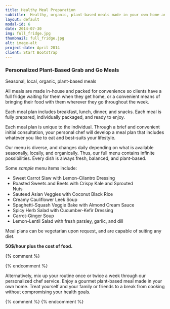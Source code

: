 ```yaml
---
title: Healthy Meal Preparation
subtitle:  Healthy, organic, plant-based meals made in your own home and catered to your personal taste
layout: default
modal-id: 6
date: 2014-07-30
img: full_fridge.jpg
thumbnail: full_fridge.jpg
alt: image-alt
project-date: April 2014
client: Start Bootstrap
---
```



<h3>Personalized Plant-Based Grab and Go Meals</h3>

<p>Seasonal, local, organic, plant-based meals</p>

<p>All meals are made in-house and packed for convenience so clients have a full fridge waiting for them when they get home, or a convenient means of bringing their food with them wherever they go throughout the week.</p>

<p>Each meal plan includes breakfast, lunch, dinner, and snacks. Each meal is fully prepared, individually packaged, and ready to enjoy.</p>

<p>Each meal plan is unique to the individual. Through a brief and convenient initial consultation, your personal chef will develop a meal plan that includes whatever you like to eat and best-suits your lifestyle.</p>

<p>Our menu is diverse, and changes daily depending on what is available seasonally, locally, and organically. Thus, our full menu contains infinite possibilities. Every dish is always fresh, balanced, and plant-based.</p>

<p>Some <i>sample</i> menu items include:</p>

<ul class="basic-list" style="width: 400px">
  <li>Sweet Carrot Slaw with Lemon-Cilantro Dressing</li>
  <li>Roasted Sweets and Beets with Crispy Kale and Sprouted Nuts</li>
  <li>Sauteed Asian Veggies with Coconut Black Rice</li>
  <li>Creamy Cauliflower Leek Soup</li>
  <li>Spaghetti-Squash Veggie Bake with Almond Cream Sauce</li>
  <li>Spicy Herb Salad with Cucumber-Kefir Dressing</li>
  <li>Carrot-Ginger Soup</li>
  <li>Lemon-Lentil Salad with fresh parsley, garlic, and dill</li>
</ul>

<p>Meal plans can be vegetarian upon request, and are capable of suiting any diet.</p>

<p><b>50$/hour plus the cost of food.</b></p>

{% comment %}
<!--<p>Cost includes a full day of food for one person, additional people can be added to the plan for $50 each.</p>
<p><b>3 Days: $200, 5 Days: $300, 7 Days $400*</b><br><sub>*regular customers receive discounted meal prices through our loyalty program</sub></p>
<table class="table table-bordered">
  <tr>
    <td>3 Day </td>
    <td>299$</td>
  </tr>
  <tr>
    <td>5 Day</td>
    <td>399$</td>
  </tr>
  <tr>
    <td>7 Day</td>
    <td>499$</td>
  </tr>

</table>-->
{% endcomment %}

<p>Alternatively, mix up your routine once or twice a week through our personalized chef service. Enjoy a gourmet plant-based meal made in your own home. Treat yourself and your family or friends to a break from cooking without compromising your health goals.</p>
{% comment %}<!--
<p><b>499$ For a four-course meal for a family of 5. 60$ for each additional individual.</b></p>-->
{% endcomment %}
